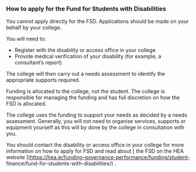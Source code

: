 ###  How to apply for the Fund for Students with Disabilities

You cannot apply directly for the FSD. Applications should be made on your
behalf by your college.

You will need to:

  * Register with the disability or access office in your college 
  * Provide medical verification of your disability (for example, a consultant’s report) 

The college will then carry out a needs assessment to identify the appropriate
supports required.

Funding is allocated to the college, not the student. The college is
responsible for managing the funding and has full discretion on how the FSD is
allocated.

The college uses the funding to support your needs as decided by a needs
assessment. Generally, you will not need to organise services, supports or
equipment yourself as this will by done by the college in consultation with
you.

You should contact the disability or access office in your college for more
information on how to apply for FSD and read about [ the FSD on the HEA
website ](https://hea.ie/funding-governance-performance/funding/student-
finance/fund-for-students-with-disabilities/) .

